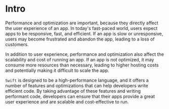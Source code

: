# Intro

Performance and optimization are important, because they directly affect the user experience of an app. In today's fast-paced world, users expect apps to be responsive, fast, and efficient. If an app is slow or unresponsive, users may become frustrated and abandon the app, leading to a loss of customers.

In addition to user experience, performance and optimization also affect the scalability and cost of running an app. If an app is not optimized, it may consume more resources than necessary, leading to higher hosting costs and potentially making it difficult to scale the app.

`Swift` is designed to be a high-performance language, and it offers a number of features and optimizations that can help developers write efficient code. By taking advantage of these features and writing performant code, developers can ensure that their apps provide a great user experience and are scalable and cost-effective to run.
